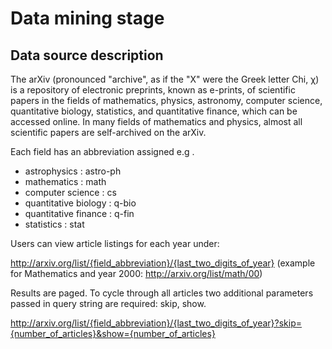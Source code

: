 Data mining stage
=================

Data source description
-----------------------

The arXiv (pronounced "archive", as if the "X" were the Greek letter Chi, χ) is a repository of electronic preprints, known as e-prints, of scientific papers in the fields of mathematics, physics, astronomy, computer science, quantitative biology, statistics, and quantitative finance, which can be accessed online. In many fields of mathematics and physics, almost all scientific papers are self-archived on the arXiv.

Each field has an abbreviation assigned e.g . 

- astrophysics : astro-ph
- mathematics : math
- computer science : cs
- quantitative biology : q-bio
- quantitative finance : q-fin
- statistics : stat

Users can view article listings for each year under:

http://arxiv.org/list/{field_abbreviation}/{last_two_digits_of_year} (example for Mathematics and year 2000: http://arxiv.org/list/math/00)

Results are paged. To cycle through all articles two additional parameters passed in query string are required: skip, show.

http://arxiv.org/list/{field_abbreviation}/{last_two_digits_of_year}?skip={number_of_articles}&show={number_of_articles}


